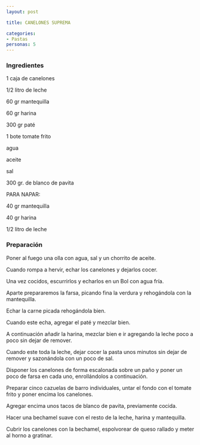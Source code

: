 ```yaml
---
layout: post

title: CANELONES SUPREMA

categories:
- Pastas
personas: 5 
---
```


<h3>Ingredientes</h3>
1 caja de canelones

1/2 litro de leche

60 gr mantequilla

60 gr harina

300 gr paté

1 bote tomate frito

agua

aceite

sal

300 gr. de blanco de pavita

PARA NAPAR:

40 gr mantequilla

40 gr harina

1/2 litro de leche

<h3>Preparación</h3>
Poner al fuego una olla con agua, sal y un chorrito de aceite.

Cuando rompa a hervir, echar los canelones y dejarlos cocer.

Una vez cocidos, escurrirlos y echarlos en un Bol con agua fría.

Aparte prepararemos la farsa, picando fina la verdura y rehogándola con la mantequilla.

Echar la carne picada rehogándola bien.

Cuando este echa, agregar el paté y mezclar bien.

A continuación añadir la harina, mezclar bien e ir agregando la leche poco a poco sin dejar de remover.

Cuando este toda la leche, dejar cocer la pasta unos minutos sin dejar de remover y sazonándola con un poco de sal.

Disponer los canelones de forma escalonada sobre un paño y poner un poco de farsa en cada uno, enrollándolos a continuación.

Preparar cinco cazuelas de barro individuales, untar el fondo con el tomate frito y poner encima los canelones.

Agregar encima unos tacos de blanco de pavita, previamente cocida.

Hacer una bechamel suave con el resto de la leche, harina y mantequilla.

Cubrir los canelones con la bechamel, espolvorear de queso rallado y meter al horno a gratinar.

